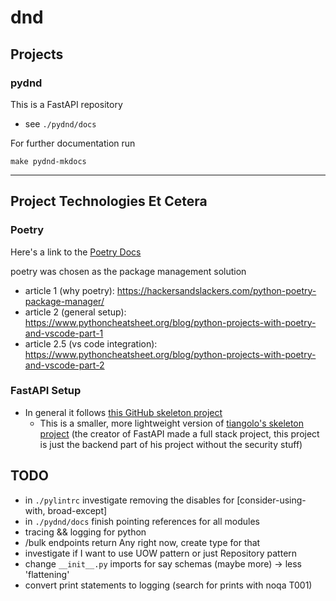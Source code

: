 # dnd

## Projects

### pydnd
This is a FastAPI repository
- see `./pydnd/docs`

For further documentation run
```shell
make pydnd-mkdocs
```
___
## Project Technologies Et Cetera
### Poetry
Here's a link to the [Poetry Docs](https://python-poetry.org/docs/cli/)

poetry was chosen as the package management solution
* article 1 (why poetry): https://hackersandslackers.com/python-poetry-package-manager/
* article 2 (general setup): https://www.pythoncheatsheet.org/blog/python-projects-with-poetry-and-vscode-part-1
* article 2.5 (vs code integration): https://www.pythoncheatsheet.org/blog/python-projects-with-poetry-and-vscode-part-2

### FastAPI Setup
* In general it follows [this GitHub skeleton project](https://github.com/skb1129/fastapi-boilerplate/tree/master/app)
  * This is a smaller, more lightweight version of [tiangolo's skeleton project](https://github.com/tiangolo/full-stack-fastapi-postgresql) (the creator of FastAPI made a full stack project, this project is just the backend part of his project without the security stuff)

## TODO
- in `./pylintrc` investigate removing the disables for [consider-using-with, broad-except]
- in `./pydnd/docs` finish pointing references for all modules
- tracing && logging for python
- /bulk endpoints return Any right now, create type for that
- investigate if I want to use UOW pattern or just Repository pattern
- change `__init__.py` imports for say schemas (maybe more) -> less 'flattening'
- convert print statements to logging (search for prints with noqa T001)
